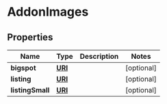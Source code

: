 

# AddonImages

## Properties

Name | Type | Description | Notes
------------ | ------------- | ------------- | -------------
**bigspot** | [**URI**](URI.md) |  |  [optional]
**listing** | [**URI**](URI.md) |  |  [optional]
**listingSmall** | [**URI**](URI.md) |  |  [optional]



